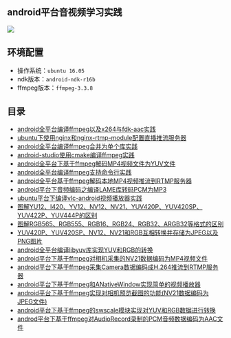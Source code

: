 

## android平台音视频学习实践

![](https://github.com/byhook/ffmpeg4android/blob/master/readme/images/ffmpeg-logo.png)

## 环境配置

- 操作系统：`ubuntu 16.05`
- ndk版本：`android-ndk-r16b`
- ffmpeg版本：`ffmpeg-3.3.8`

## 目录

- [android全平台编译ffmpeg以及x264与fdk-aac实践](https://github.com/byhook/ffmpeg4android/blob/master/readme/android全平台编译ffmpeg以及x264与fdk-aac实践.md)
- [ubuntu下使用nginx和nginx-rtmp-module配置直播推流服务器](https://github.com/byhook/ffmpeg4android/blob/master/readme/ubuntu下使用nginx和nginx-rtmp-module配置直播推流服务器.md)
- [android全平台编译ffmpeg合并为单个库实践](https://github.com/byhook/ffmpeg4android/blob/master/readme/android全平台编译ffmpeg合并为单个库实践.md)
- [android-studio使用cmake编译ffmpeg实践](https://github.com/byhook/ffmpeg4android/blob/master/readme/android-studio使用cmake编译ffmpeg实践.md)
- [android全平台下基于ffmpeg解码MP4视频文件为YUV文件](https://github.com/byhook/ffmpeg4android/blob/master/readme/android全平台编译ffmpeg视频解码器实践.md)
- [android全平台编译ffmpeg支持命令行实践](https://github.com/byhook/ffmpeg4android/blob/master/readme/android全平台编译ffmpeg支持命令行实践.md)
- [android全平台基于ffmpeg解码本地MP4视频推流到RTMP服务器](https://github.com/byhook/ffmpeg4android/blob/master/readme/android全平台基于ffmpeg解码本地MP4视频推流到RTMP服务器.md)
- [android平台下音频编码之编译LAME库转码PCM为MP3](https://github.com/byhook/ffmpeg4android/blob/master/readme/android平台下音频编码之编译LAME库转码PCM为MP3.md)
- [ubuntu平台下编译vlc-android视频播放器实践](https://github.com/byhook/ffmpeg4android/blob/master/readme/ubuntu平台下编译vlc-android视频播放器实践.md)
- [图解YU12、I420、YV12、NV12、NV21、YUV420P、YUV420SP、YUV422P、YUV444P的区别](https://github.com/byhook/ffmpeg4android/blob/master/readme/图解YU12、I420、YV12、NV12、NV21、YUV420P、YUV420SP、YUV422P、YUV444P的区别.md)
- [图解RGB565、RGB555、RGB16、RGB24、RGB32、ARGB32等格式的区别](https://github.com/byhook/ffmpeg4android/blob/master/readme/图解RGB565、RGB555、RGB16、RGB24、RGB32、ARGB32等格式的区别.md)
- [YUV420P、YUV420SP、NV12、NV21和RGB互相转换并存储为JPEG以及PNG图片](https://github.com/byhook/ffmpeg4android/blob/master/readme/YUV420P、YUV420SP、NV12、NV21和RGB互相转换并存储为JPEG以及PNG图片.md)
- [android全平台编译libyuv库实现YUV和RGB的转换](https://github.com/byhook/ffmpeg4android/blob/master/readme/android全平台编译libyuv库实现YUV和RGB的转换.md)
- [android平台下基于ffmpeg对相机采集的NV21数据编码为MP4视频文件](https://github.com/byhook/ffmpeg4android/blob/master/readme/android平台下基于ffmpeg对相机采集的NV21数据编码为MP4视频文件.md)
- [android平台下基于ffmpeg采集Camera数据编码成H.264推流到RTMP服务器](https://github.com/byhook/ffmpeg4android/blob/master/readme/android平台下基于ffmpeg采集Camera数据编码成H.264推流到RTMP服务器.md)
- [android平台下基于ffmpeg和ANativeWindow实现简单的视频播放器](https://github.com/byhook/ffmpeg4android/blob/master/readme/android平台下基于ffmpeg和ANativeWindow实现简单的视频播放器.md)
- [android平台下基于ffmpeg实现对相机预览截图的功能(NV21数据编码为JPEG文件)](https://github.com/byhook/ffmpeg4android/blob/master/readme/android平台下基于ffmpeg实现对相机预览NV21数据编码为JPEG文件.md)
- [android平台下基于ffmpeg的swscale模块实现对YUV和RGB数据进行转换](https://github.com/byhook/ffmpeg4android/blob/master/readme/android平台下基于ffmpeg的swscale模块实现对YUV和RGB数据进行转换.md)
- [androd平台下基于ffmpeg对AudioRecord录制的PCM音频数据编码为AAC文件](https://github.com/byhook/ffmpeg4android/blob/master/readme/androd平台下基于ffmpeg对AudioRecord录制的PCM音频数据编码为AAC文件.md)
